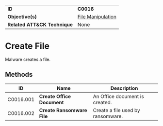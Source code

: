 |||
|---------|------------------------|
|**ID**|**C0016**|
|**Objective(s)**|[File Manipulation](https://github.com/MBCProject/mbc-markdown/tree/master/micro-behaviors/file-manipulation)|
|**Related ATT&CK Technique**|None|


Create File
===========
Malware creates a file. 

Methods
-------
|ID|Name|Description|
|-----------------------------|--------|-----------------------------|
|C0016.001|**Create Office Document**|An Office document is created.|
|C0016.002|**Create Ransomware File**|Create a file used by ransomware.|


